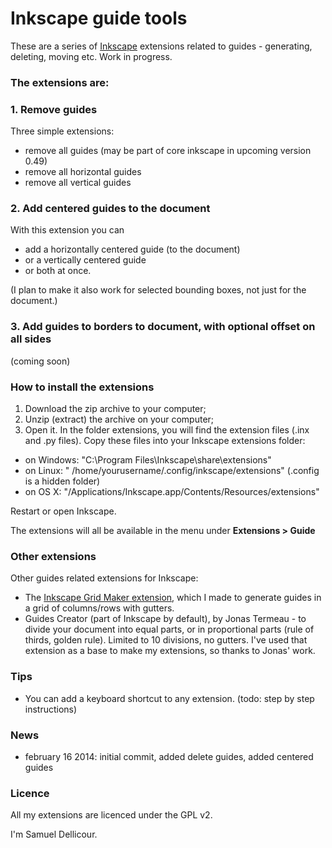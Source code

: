 Inkscape guide tools
===================

These are a series of [Inkscape](http://inkscape.org/) extensions related to guides - generating, deleting, moving etc. Work in progress.

### The extensions are:

### 1. Remove guides

Three simple extensions:

- remove all guides (may be part of core inkscape in upcoming version 0.49)
- remove all horizontal guides
- remove all vertical guides

### 2. Add centered guides to the document

With this extension you can 

- add a horizontally centered guide (to the document)
- or a vertically centered guide
- or both at once.

(I plan to make it also work for selected bounding boxes, not just for the document.)

### 3. Add guides to borders to document, with optional offset on all sides

(coming soon)

### How to install the extensions

1. Download the zip archive to your computer;
2. Unzip (extract) the archive on your computer;
3. Open it. In the folder extensions, you will find the extension files (.inx and .py files). Copy these files into your Inkscape extensions folder:

- on Windows: "C:\Program Files\Inkscape\share\extensions"
- on Linux: " /home/yourusername/.config/inkscape/extensions" (.config is a hidden folder)
- on OS X: "/Applications/Inkscape.app/Contents/Resources/extensions" 

Restart or open Inkscape.

The extensions will all be available in the menu under **Extensions > Guide**

### Other extensions

Other guides related extensions for Inkscape:

- The [Inkscape Grid Maker extension](https://github.com/sambody/inkscape-grid-maker), which I made to generate guides in a grid of columns/rows with gutters.
- Guides Creator (part of Inkscape by default), by Jonas Termeau - to divide your document into equal parts, or in proportional parts (rule of thirds, golden rule). Limited to 10 divisions, no gutters. I've used that extension as a base to make my extensions, so thanks to Jonas' work.

### Tips

- You can add a keyboard shortcut to any extension. (todo: step by step instructions)

### News

- february 16 2014: initial commit, added delete guides, added centered guides

### Licence

All my extensions are licenced under the GPL v2.

I'm Samuel Dellicour.